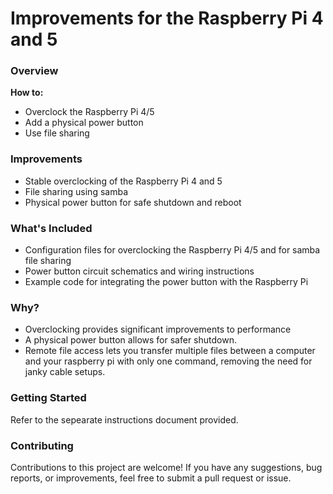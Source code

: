 # Improvements for the Raspberry Pi 4 and 5

### **Overview**

**How to:**
* Overclock the Raspberry Pi 4/5
* Add a physical power button
* Use file sharing

### **Improvements**

* Stable overclocking of the Raspberry Pi 4 and 5
* File sharing using samba
* Physical power button for safe shutdown and reboot

### **What's Included**

* Configuration files for overclocking the Raspberry Pi 4/5 and for samba file sharing
* Power button circuit schematics and wiring instructions
* Example code for integrating the power button with the Raspberry Pi

### **Why?**

* Overclocking provides significant improvements to performance
* A physical power button allows for safer shutdown.
* Remote file access lets you transfer multiple files between a computer and your raspberry pi with only one command, removing the need for janky cable setups.

### **Getting Started**

Refer to the sepearate instructions document provided.

### **Contributing**

Contributions to this project are welcome! If you have any suggestions, bug reports, or improvements, feel free to submit a pull request or issue.
